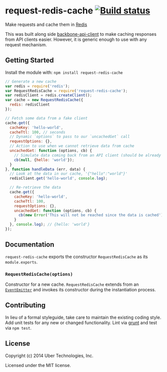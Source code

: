 # request-redis-cache [![Build status](https://travis-ci.org/uber/request-redis-cache.png?branch=master)](https://travis-ci.org/uber/request-redis-cache)

Make requests and cache them in [Redis][]

This was built along side [backbone-api-client][] to make caching responses from API clients easier. However, it is generic enough to use with any request mechanism.

[Redis]: http://redis.io/
[backbone-api-client]: https://github.com/uber/backbone-api-client

## Getting Started
Install the module with: `npm install request-redis-cache`

```js
// Generate a new cache
var redis = require('redis');
var RequestRedisCache = require('request-redis-cache');
var redisClient = redis.createClient();
var cache = new RequestRedisCache({
  redis: redisClient
});

// Fetch some data from a fake client
cache.get({
  cacheKey: 'hello-world',
  cacheTtl: 100, // seconds
  // Dynamic `options` to pass to our `uncachedGet` call
  requestOptions: {},
  // Action to use when we cannot retrieve data from cache
  uncachedGet: function (options, cb) {
    // Simulate data coming back from an API client (should be already parsed)
    cb(null, {hello: 'world'});
  }
}, function handleData (err, data) {
  // Look at the data in our cache, '{"hello":"world"}'
  redisClient.get('hello-world', console.log);

  // Re-retrieve the data
  cache.get({
    cacheKey: 'hello-world',
    cacheTtl: 100,
    requestOptions: {},
    uncachedGet: function (options, cb) {
      cb(new Error('This will not be reached since the data is cached'));
    }
  }, console.log); // {hello: 'world'}
});
```

## Documentation
`request-redis-cache` exports the constructor `RequestRedisCache` as its `module.exports`.

### `RequestRedisCache(options)`
Constructor for a new cache. `RequestRedisCache` extends from an [`EventEmitter`][] and invokes its constructor during the instantiation process.

[`EventEmitter`]: http://nodejs.org/api/events.html

## Contributing
In lieu of a formal styleguide, take care to maintain the existing coding style. Add unit tests for any new or changed functionality. Lint via [grunt](https://github.com/gruntjs/grunt) and test via `npm test`.

## License
Copyright (c) 2014 Uber Technologies, Inc.

Licensed under the MIT license.
